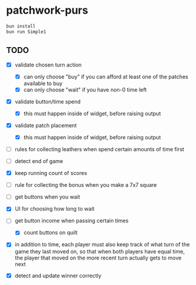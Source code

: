 # patchwork-purs

```sh
bun install
bun run Simple1
```

## TODO

- [x] validate chosen turn action 
  - [x] can only choose "buy" if you can afford at least one of the patches
    available to buy
  - [x] can only choose "wait" if you have non-0 time left
- [x] validate button/time spend
  - [x] this must happen inside of widget, before raising output
- [x] validate patch placement
  - [x] this must happen inside of widget, before raising output
- [ ] rules for collecting leathers when spend certain amounts of time first
- [ ] detect end of game
- [x] keep running count of scores
- [ ] rule for collecting the bonus when you make a 7x7 square
- [ ] get buttons when you wait
- [x] UI for choosing how long to wait
- [ ] get button income when passing certain times
  - [x] count buttons on quilt
- [x] in addition to time, each player must also keep track of what turn of the
  game they last moved on, so that when both players have equal time, the player
  that moved on the more recent turn actually gets to move next
- [x] detect and update winner correctly

